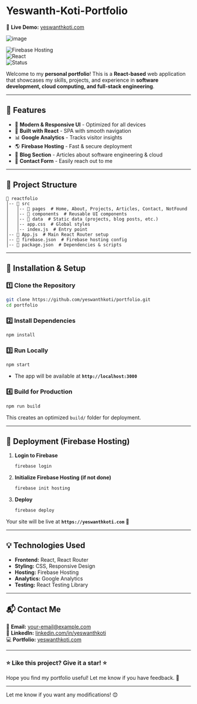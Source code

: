 # Yeswanth-Koti-Portfolio

📍 **Live Demo:** [yeswanthkoti.com](https://yeswanthkoti-26.web.app/)  

![image](https://github.com/user-attachments/assets/d6bec12e-2bd7-448a-b190-f7c4703a7985) 

![Firebase Hosting](https://img.shields.io/badge/Hosted%20on-Firebase-blue)  
![React](https://img.shields.io/badge/Built%20With-React-blue)  
![Status](https://img.shields.io/badge/Status-Live-green)  

Welcome to my **personal portfolio**! This is a **React-based** web application that showcases my skills, projects, and experience in **software development, cloud computing, and full-stack engineering**.  

---

## **📌 Features**
- 🎨 **Modern & Responsive UI** - Optimized for all devices  
- 🚀 **Built with React** - SPA with smooth navigation  
- 📊 **Google Analytics** - Tracks visitor insights  
- 🌎 **Firebase Hosting** - Fast & secure deployment  
- 📝 **Blog Section** - Articles about software engineering & cloud  
- 📩 **Contact Form** - Easily reach out to me  

---

## **📂 Project Structure**
```
📁 reactfolio
│-- 📂 src
│   │-- 📂 pages  # Home, About, Projects, Articles, Contact, NotFound
│   │-- 📂 components  # Reusable UI components
│   │-- 📂 data  # Static data (projects, blog posts, etc.)
│   │-- app.css  # Global styles
│   │-- index.js  # Entry point
│-- 📄 App.js  # Main React Router setup
│-- 📄 firebase.json  # Firebase hosting config
│-- 📄 package.json  # Dependencies & scripts
```

---

## **🔧 Installation & Setup**
### **1️⃣ Clone the Repository**
```sh
git clone https://github.com/yeswanthkoti/portfolio.git
cd portfolio
```

### **2️⃣ Install Dependencies**
```sh
npm install
```

### **3️⃣ Run Locally**
```sh
npm start
```
- The app will be available at **`http://localhost:3000`**  

### **4️⃣ Build for Production**
```sh
npm run build
```
This creates an optimized `build/` folder for deployment.  

---

## **🚀 Deployment (Firebase Hosting)**
1. **Login to Firebase**  
   ```sh
   firebase login
   ```
2. **Initialize Firebase Hosting (if not done)**  
   ```sh
   firebase init hosting
   ```
3. **Deploy**  
   ```sh
   firebase deploy
   ```

Your site will be live at **`https://yeswanthkoti.com`** 🎉

---

## **💡 Technologies Used**
- **Frontend:** React, React Router  
- **Styling:** CSS, Responsive Design  
- **Hosting:** Firebase Hosting  
- **Analytics:** Google Analytics  
- **Testing:** React Testing Library  

---

## **📬 Contact Me**
📧 **Email:** [your-email@example.com](mailto:your-email@example.com)  
🔗 **LinkedIn:** [linkedin.com/in/yeswanthkoti](https://www.linkedin.com/in/yeswanthkoti)  
💻 **Portfolio:** [yeswanthkoti.com](https://my-portfolio-a3c97.web.app/)  

---

### ⭐ **Like this project? Give it a star!** ⭐  
Hope you find my portfolio useful! Let me know if you have feedback. 🚀  

---

Let me know if you want any modifications! 😊
